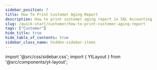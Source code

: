 ```yaml
---
sidebar_position: 7
title: How To Print Customer Aging Report
description: How to print customer aging report in SQL Accounting
slug: /quick-start/customer/how-to-print-customer-aging-report
tags: ["Customer"]
hide_title: true
hide_table_of_contents: true
sidebar_class_name: hidden-sidebar-items
---
```


import '@src/css/sidebar.css';
import { YtLayout } from '@src/components/yt-layout';

<YtLayout 
    videoId="tR0GdMOcnzA"
/>
